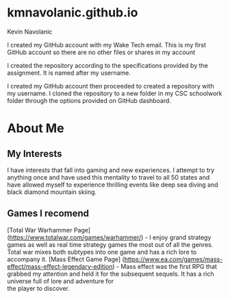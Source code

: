 # kmnavolanic.github.io

Kevin Navolanic

I created my GitHub account with my Wake Tech email. This is my first GitHub account so there are no other files or shares in my account

I created the repository according to the specifications provided by the assignment. It is named after my username.

I created my GitHub account then proceeded to created a repository with my username. I cloned the repository to a new folder in my CSC schoolwork folder through the options provided on GitHub dashboard.

# About Me
## My Interests
  I have interests that fall into gaming and new experiences. I attempt to try anything once and have used this mentality to travel to all 50 states and have allowed myself to experience thrilling events like deep sea diving   and black diamond mountain skiing.
## Games I recomend
  [Total War Warhammer Page] (https://www.totalwar.com/games/warhammer/)  -  I enjoy grand strategy games as well as real time strategy games the most out of all the genres. Total war mixes both subtypes into one game and has a rich lore to accompany it.
  [Mass Effect Game Page] (https://www.ea.com/games/mass-effect/mass-effect-legendary-edition)  -  Mass effect was the first RPG that grabbed my attention and held it for the subsequent sequels. It has a rich universe full of lore and adventure for   
  the player to discover.
